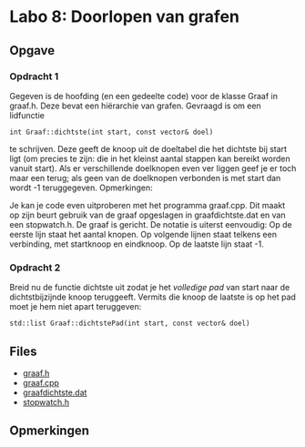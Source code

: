 # Labo 8: Doorlopen van grafen

## Opgave

### Opdracht 1

Gegeven is de hoofding (en een gedeelte code) voor de klasse Graaf in graaf.h. Deze bevat een hiërarchie van grafen.
Gevraagd is om een lidfunctie

``int Graaf::dichtste(int start, const vector& doel)``

te schrijven. Deze geeft de knoop uit de doeltabel die het dichtste bij start ligt (om precies te zijn: die in het kleinst aantal stappen kan bereikt worden vanuit start). Als er verschillende doelknopen even ver liggen geef je er toch maar een terug; als geen van de doelknopen verbonden is met start dan wordt -1 teruggegeven.
Opmerkingen:

Je kan je code even uitproberen met het programma graaf.cpp. Dit maakt op zijn beurt gebruik van de graaf opgeslagen in graafdichtste.dat en van een stopwatch.h. De graaf is gericht. De notatie is uiterst eenvoudig:
Op de eerste lijn staat het aantal knopen.
Op volgende lijnen staat telkens een verbinding, met startknoop en eindknoop.
Op de laatste lijn staat -1.

### Opdracht 2
Breid nu de functie dichtste uit zodat je het _volledige pad_ van start naar de dichtstbijzijnde knoop teruggeeft. Vermits die knoop de laatste is op het pad moet je hem niet apart teruggeven:

``std::list Graaf::dichtstePad(int start, const vector& doel)``

## Files
- [graaf.h](https://github.com/Ciberth/NIE-Algorithms-I/blob/master/labs/lab08/graaf.h)
- [graaf.cpp](https://github.com/Ciberth/NIE-Algorithms-I/blob/master/labs/lab08/graaf.cpp)
- [graafdichtste.dat](https://github.com/Ciberth/NIE-Algorithms-I/blob/master/labs/lab08/graafdichtste.dat)
- [stopwatch.h](https://github.com/Ciberth/NIE-Algorithms-I/blob/master/labs/lab08/stopwatch.h)

## Opmerkingen



